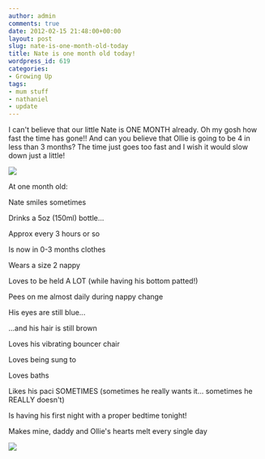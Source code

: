 ```yaml
---
author: admin
comments: true
date: 2012-02-15 21:48:00+00:00
layout: post
slug: nate-is-one-month-old-today
title: Nate is one month old today!
wordpress_id: 619
categories:
- Growing Up
tags:
- mum stuff
- nathaniel
- update
---
```


I can't believe that our little Nate is ONE MONTH already.  Oh my gosh how fast the time has gone!!  And can you believe that Ollie is going to be 4 in less than 3 months?  The time just goes too fast and I wish it would slow down just a little!

  


[![](http://www.outmumbered.com/wp-content/uploads/2012/07/dsc_5351.jpg?w=300)](http://www.outmumbered.com/wp-content/uploads/2012/07/dsc_5351.jpg)

  


At one month old:

  


Nate smiles sometimes

Drinks a 5oz (150ml) bottle...

Approx every 3 hours or so

Is now in 0-3 months clothes

Wears a size 2 nappy

Loves to be held A LOT (while having his bottom patted!)

Pees on me almost daily during nappy change

His eyes are still blue...

...and his hair is still brown

Loves his vibrating bouncer chair

Loves being sung to

Loves baths

Likes his paci SOMETIMES (sometimes he really wants it... sometimes he REALLY doesn't)

Is having his first night with a proper bedtime tonight!

Makes mine, daddy and Ollie's hearts melt every single day

  


![](https://blogger.googleusercontent.com/tracker/251139911615938991-2701314456004921076?l=www.outmumbered.com)
